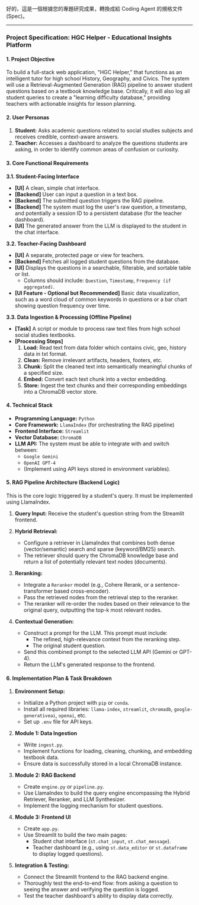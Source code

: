 好的，這是一個根據您的專題研究成果，轉換成給 Coding Agent 的規格文件 (Spec)。

---

### **Project Specification: HGC Helper - Educational Insights Platform**

#### **1. Project Objective**

To build a full-stack web application, "HGC Helper," that functions as an intelligent tutor for high school History, Geography, and Civics. The system will use a Retrieval-Augmented Generation (RAG) pipeline to answer student questions based on a textbook knowledge base. Critically, it will also log all student queries to create a "learning difficulty database," providing teachers with actionable insights for lesson planning.

#### **2. User Personas**

1.  **Student:** Asks academic questions related to social studies subjects and receives credible, context-aware answers.
2.  **Teacher:** Accesses a dashboard to analyze the questions students are asking, in order to identify common areas of confusion or curiosity.

#### **3. Core Functional Requirements**

**3.1. Student-Facing Interface**
* **[UI]** A clean, simple chat interface.
* **[Backend]** User can input a question in a text box.
* **[Backend]** The submitted question triggers the RAG pipeline.
* **[Backend]** The system must log the user's raw question, a timestamp, and potentially a session ID to a persistent database (for the teacher dashboard).
* **[UI]** The generated answer from the LLM is displayed to the student in the chat interface.

**3.2. Teacher-Facing Dashboard**
* **[UI]** A separate, protected page or view for teachers.
* **[Backend]** Fetches all logged student questions from the database.
* **[UI]** Displays the questions in a searchable, filterable, and sortable table or list.
    * Columns should include: `Question`, `Timestamp`, `Frequency (if aggregated)`.
* **[UI Feature - Optional but Recommended]** Basic data visualization, such as a word cloud of common keywords in questions or a bar chart showing question frequency over time.

**3.3. Data Ingestion & Processing (Offline Pipeline)**
* **[Task]** A script or module to process raw text files from high school social studies textbooks.
* **[Processing Steps]**
    1.  **Load:** Read text from data folder which contains civic, geo, history data in txt format.
    2.  **Clean:** Remove irrelevant artifacts, headers, footers, etc.
    3.  **Chunk:** Split the cleaned text into semantically meaningful chunks of a specified size.
    4.  **Embed:** Convert each text chunk into a vector embedding.
    5.  **Store:** Ingest the text chunks and their corresponding embeddings into a ChromaDB vector store.

#### **4. Technical Stack**

* **Programming Language:** `Python`
* **Core Framework:** `LlamaIndex` (for orchestrating the RAG pipeline)
* **Frontend Interface:** `Streamlit`
* **Vector Database:** `ChromaDB`
* **LLM API:** The system must be able to integrate with and switch between:
    * `Google Gemini`
    * `OpenAI GPT-4`
    * (Implement using API keys stored in environment variables).

#### **5. RAG Pipeline Architecture (Backend Logic)**

This is the core logic triggered by a student's query. It must be implemented using LlamaIndex.

1.  **Query Input:** Receive the student's question string from the Streamlit frontend.

2.  **Hybrid Retrieval:**
    * Configure a retriever in LlamaIndex that combines both dense (vector/semantic) search and sparse (keyword/BM25) search.
    * The retriever should query the ChromaDB knowledge base and return a list of potentially relevant text nodes (documents).

3.  **Reranking:**
    * Integrate a `Reranker` model (e.g., Cohere Rerank, or a sentence-transformer based cross-encoder).
    * Pass the retrieved nodes from the retrieval step to the reranker.
    * The reranker will re-order the nodes based on their relevance to the original query, outputting the top-k most relevant nodes.

4.  **Contextual Generation:**
    * Construct a prompt for the LLM. This prompt must include:
        * The refined, high-relevance context from the reranking step.
        * The original student question.
    * Send this combined prompt to the selected LLM API (Gemini or GPT-4).
    * Return the LLM's generated response to the frontend.

#### **6. Implementation Plan & Task Breakdown**

1.  **Environment Setup:**
    * Initialize a Python project with `pip` or `conda`.
    * Install all required libraries: `llama-index`, `streamlit`, `chromadb`, `google-generativeai`, `openai`, etc.
    * Set up `.env` file for API keys.

2.  **Module 1: Data Ingestion**
    * Write `ingest.py`.
    * Implement functions for loading, cleaning, chunking, and embedding textbook data.
    * Ensure data is successfully stored in a local ChromaDB instance.

3.  **Module 2: RAG Backend**
    * Create `engine.py` or `pipeline.py`.
    * Use LlamaIndex to build the query engine encompassing the Hybrid Retriever, Reranker, and LLM Synthesizer.
    * Implement the logging mechanism for student questions.

4.  **Module 3: Frontend UI**
    * Create `app.py`.
    * Use Streamlit to build the two main pages:
        * Student chat interface (`st.chat_input`, `st.chat_message`).
        * Teacher dashboard (e.g., using `st.data_editor` or `st.dataframe` to display logged questions).

5.  **Integration & Testing:**
    * Connect the Streamlit frontend to the RAG backend engine.
    * Thoroughly test the end-to-end flow: from asking a question to seeing the answer and verifying the question is logged.
    * Test the teacher dashboard's ability to display data correctly.